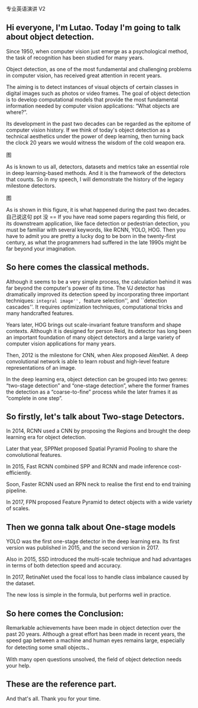 专业英语演讲 V2 

## Hi everyone, I'm Lutao. Today I'm going to talk about object detection.

Since 1950, when computer vision just emerge as a psychological method, the task of recognition has been studied for many years.  

Object detection, as one of the most fundamental and challenging problems in computer vision, has received great attention in recent years. 

The aiming is to detect instances of visual objects of certain classes in digital images such as photos or video frames. The goal of object detection is to develop computational models that provide the most fundamental information needed by computer vision applications: “What objects are where?”.

Its development in the past two decades can be regarded as the epitome of computer vision history. If we think of today's object detection as a technical aesthetics under the power of deep learning, then turning back the clock 20 years we would witness the wisdom of the cold weapon era. 

图

As is known to us all, detectors, datasets and metrics take an essential role in deep learning-based methods. And it is the framework of the detectors that counts. So in my speech, I will demonstrate the history of the legacy milestone detectors. 

图

As is shown in this figure, it is what happened during the past two decades. 
自己说这句 ppt 没
== If you have read some papers regarding this field, or its downstream application, like face detection or pedestrian detection, you must be familiar with several keywords, like RCNN, YOLO, HOG. 
Then you have to admit you are pretty a lucky dog to be born in the twenty-first century, as what the programmers had suffered in the late 1990s might be far beyond your imagination. 

## So here comes the classical methods.

Although it seems to be a very simple process, the calculation behind it was far beyond the computer's power of its time. The VJ detector has dramatically improved its detection speed by incorporating three important techniques: ``integral image'', ``feature selection'', and ``detection cascades''. It requires optimization techniques, computational tricks and many handcrafted features.

Years later, HOG brings out scale-invariant   feature transform and shape contexts. Although it is designed for person Reid, its detector has long been an important foundation of many object detectors and a large variety of computer vision applications for many years.

Then, 2012 is the milestone for CNN, when Alex proposed AlexNet. A deep convolutional network is able to learn robust and high-level feature representations of an image. 

In the deep learning era, object detection can be grouped into two genres: “two-stage detection” and “one-stage detection”, where the former frames the detection as a “coarse-to-fine” process while the later frames it as “complete in one step”.

## So firstly, let's talk about Two-stage Detectors.

In 2014, RCNN used a CNN by proposing the Regions and brought the deep learning era for object detection.

Later that year, SPPNet proposed Spatial Pyramid Pooling to share the convolutional features.

In 2015,  Fast RCNN combined SPP and RCNN and made inference cost-efficiently. 

Soon, Faster RCNN used an RPN neck to realise the first end to end training pipeline. 

In 2017, FPN proposed Feature Pyramid to detect objects with a wide variety of scales. 

## Then we gonna talk about One-stage models

YOLO was the first one-stage detector in the deep learning era. Its first version was published in 2015, and the second version in 2017.

Also in 2015, SSD introduced the multi-scale technique and had advantages in terms of both detection speed and accuracy.

In 2017, RetinaNet used the focal loss to handle class imbalance caused by the dataset. 

The new loss is simple in the formula, but performs well in practice. 

## So here comes the Conclusion:

Remarkable achievements have been made in object detection over the past 20 years. Although a great effort has been made in recent years, the speed gap between a machine and human eyes remains large, especially for detecting some small objects.、

With many open questions unsolved, the field of object detection needs your help.

## These are the reference part.

And that's all. Thank you for your time.